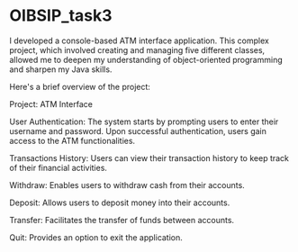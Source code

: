 # OIBSIP_task3
I developed a console-based ATM interface application. This complex project, which involved creating and managing five different classes, allowed me to deepen my understanding of object-oriented programming and sharpen my Java skills.

Here's a brief overview of the project:


Project: ATM Interface

User Authentication: The system starts by prompting users to enter their username and password. Upon successful authentication, users gain access to the ATM functionalities.

Transactions History: Users can view their transaction history to keep track of their financial activities.

Withdraw: Enables users to withdraw cash from their accounts.

Deposit: Allows users to deposit money into their accounts.

Transfer: Facilitates the transfer of funds between accounts.

Quit: Provides an option to exit the application.

